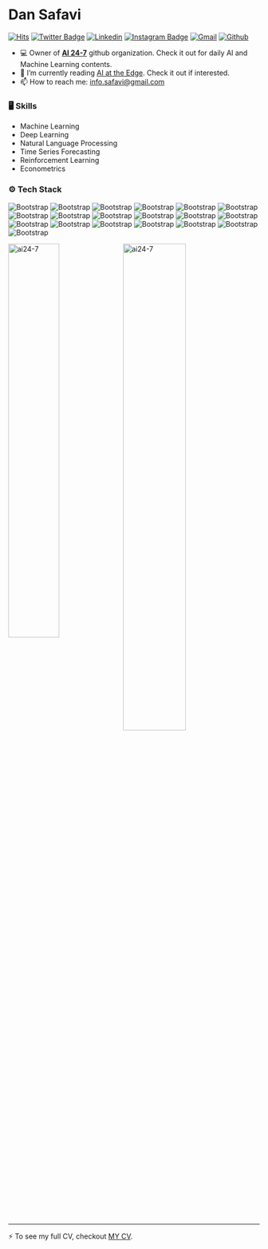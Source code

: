 # Dan Safavi

[![Hits](https://hits.seeyoufarm.com/api/count/incr/badge.svg?url=https%3A%2F%2Fgithub.com%2Fai24-7%2Fai24-7&count_bg=%2379C83D&title_bg=%23555555&icon=&icon_color=%23E7E7E7&title=Profile+Views&edge_flat=false)](https://hits.seeyoufarm.com)
[![Twitter Badge](https://img.shields.io/badge/-Twitter-1da1f2?labelColor=1da1f2&logo=twitter&logoColor=white&link=https://twitter.com/danielsafavi)](https://twitter.com/danielsafavi)
[![Linkedin](https://img.shields.io/badge/-LinkedIn-blue?style=flat&logo=Linkedin&logoColor=white)](https://www.linkedin.com/in/daniel-safavi-sohi/)
[![Instagram Badge](https://img.shields.io/badge/-Instagram-purple?logo=instagram&logoColor=white&link=https://instagram.com/dan_safavi/)](https://www.instagram.com/dan_safavi)
[![Gmail](https://img.shields.io/badge/-Gmail-c14438?style=flat&logo=Gmail&logoColor=white)](mailto:info.safavi@gmail.com)
[![Github](https://img.shields.io/github/followers/ai24-7?label=Follow&style=social)](https://github.com/ai24-7)

- 💻 Owner of [**AI 24-7**](https://github.com/ai24-7) github organization. Check it out for daily AI and Machine Learning contents.
- 🤔 I’m currently reading [AI at the Edge](https://www.oreilly.com/library/view/ai-at-the/9781098120191/). Check it out if interested.
- 📫 How to reach me: info.safavi@gmail.com


### 🖥 Skills

- Machine Learning
- Deep Learning
- Natural Language Processing
- Time Series Forecasting
- Reinforcement Learning
- Econometrics
### ⚙️ Tech Stack

![Bootstrap](https://img.shields.io/badge/-Python-05122A?style=flat-square&logo=Python&color=353535) ![Bootstrap](https://img.shields.io/badge/-Docker-05122A?style=flat-square&logo=Docker&color=353535) ![Bootstrap](https://img.shields.io/badge/-Kubernetes-05122A?style=flat-square&logo=Kubernetes&color=353535) ![Bootstrap](https://img.shields.io/badge/-Helm-05122A?style=flat-square&logo=Helm&color=353535) ![Bootstrap](https://img.shields.io/badge/-MLflow-05122A?style=flat-square&logo=Mlflow&color=353535) ![Bootstrap](https://img.shields.io/badge/-Airflow-05122A?style=flat-square&logo=ApacheAirflow&color=353535) ![Bootstrap](https://img.shields.io/badge/-Spark-05122A?style=flat-square&logo=ApacheSpark&color=353535) ![Bootstrap](https://img.shields.io/badge/-Pandas-05122A?style=flat-square&logo=Pandas&color=353535) ![Bootstrap](https://img.shields.io/badge/-TensorFlow-05122A?style=flat-square&logo=TensorFlow&color=353535) ![Bootstrap](https://img.shields.io/badge/-Scikit%20Learn-05122A?style=flat-square&logo=Scikit-Learn&color=353535) ![Bootstrap](https://img.shields.io/badge/-Hadoop-05122A?style=flat-square&logo=ApacheHadoop&color=353535) ![Bootstrap](https://img.shields.io/badge/-MongoDB-05122A?style=flat-square&logo=MongoDB&color=353535) ![Bootstrap](https://img.shields.io/badge/-PostgreSQL-05122A?style=flat-square&logo=PostgreSQL&color=353535) ![Bootstrap](https://img.shields.io/badge/-Numpy-05122A?style=flat-square&logo=Numpy&color=353535) ![Bootstrap](https://img.shields.io/badge/-Matplotlib-05122A?style=flat-square&logo=Matplotlib&color=353535) ![Bootstrap](https://img.shields.io/badge/-Plotly-05122A?style=flat-square&logo=Plotly&color=353535) ![Bootstrap](https://img.shields.io/badge/-Flask-05122A?style=flat-square&logo=Flask&color=353535) ![Bootstrap](https://img.shields.io/badge/-Visual%20Studio%20Code-05122A?style=flat-square&logo=Visual-Studio-Code&color=353535) ![Bootstrap](https://img.shields.io/badge/-Gitlab-05122A?style=flat-square&logo=Gitlab&color=353535)

<div>
  <img width="45%" align="left" src="https://github-readme-stats.vercel.app/api/top-langs?username=ai24-7&show_icons=true&locale=en&layout=compact" alt="ai24-7" />
  <img width="50%"  src="https://github-readme-streak-stats.herokuapp.com/?user=ai24-7&" alt="ai24-7" />
</div>


---
:zap: To see my full CV, checkout [MY CV](https://github.com/ai24-7/mycv).
